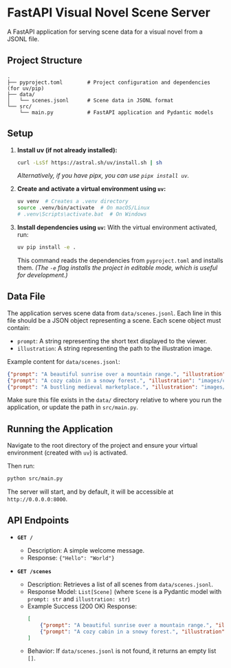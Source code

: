 # FastAPI Visual Novel Scene Server

A FastAPI application for serving scene data for a visual novel from a JSONL file.

## Project Structure

```
.
├── pyproject.toml        # Project configuration and dependencies (for uv/pip)
├── data/
│   └── scenes.jsonl      # Scene data in JSONL format
└── src/
    └── main.py           # FastAPI application and Pydantic models
```

## Setup

1.  **Install uv (if not already installed):**
    ```bash
    curl -LsSf https://astral.sh/uv/install.sh | sh
    ```
    *Alternatively, if you have pipx, you can use `pipx install uv`.*

2.  **Create and activate a virtual environment using `uv`:**
    ```bash
    uv venv  # Creates a .venv directory
    source .venv/bin/activate  # On macOS/Linux
    # .venv\Scripts\activate.bat  # On Windows
    ```

3.  **Install dependencies using `uv`:**
    With the virtual environment activated, run:
    ```bash
    uv pip install -e .
    ```
    This command reads the dependencies from `pyproject.toml` and installs them.
    *(The `-e` flag installs the project in editable mode, which is useful for development.)*

## Data File

The application serves scene data from `data/scenes.jsonl`. Each line in this file should be a JSON object representing a scene. Each scene object must contain:
-   `prompt`: A string representing the short text displayed to the viewer.
-   `illustration`: A string representing the path to the illustration image.

Example content for `data/scenes.jsonl`:
```json
{"prompt": "A beautiful sunrise over a mountain range.", "illustration": "images/sunrise.png"}
{"prompt": "A cozy cabin in a snowy forest.", "illustration": "images/cabin_snow.jpg"}
{"prompt": "A bustling medieval marketplace.", "illustration": "images/market.webp"}
```
Make sure this file exists in the `data/` directory relative to where you run the application, or update the path in `src/main.py`.

## Running the Application

Navigate to the root directory of the project and ensure your virtual environment (created with `uv`) is activated.

Then run:
```bash
python src/main.py
```
The server will start, and by default, it will be accessible at `http://0.0.0.0:8000`.

## API Endpoints

-   **`GET /`**
    -   Description: A simple welcome message.
    -   Response: `{"Hello": "World"}`

-   **`GET /scenes`**
    -   Description: Retrieves a list of all scenes from `data/scenes.jsonl`.
    -   Response Model: `List[Scene]` (where `Scene` is a Pydantic model with `prompt: str` and `illustration: str`)
    -   Example Success (200 OK) Response:
        ```json
        [
            {"prompt": "A beautiful sunrise over a mountain range.", "illustration": "images/sunrise.png"},
            {"prompt": "A cozy cabin in a snowy forest.", "illustration": "images/cabin_snow.jpg"}
        ]
        ```
    -   Behavior: If `data/scenes.jsonl` is not found, it returns an empty list `[]`.
